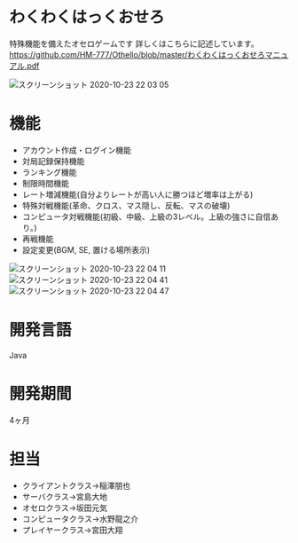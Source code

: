 # わくわくはっくおせろ
特殊機能を備えたオセロゲームです
詳しくはこちらに記述しています。
<br>
https://github.com/HM-777/Othello/blob/master/わくわくはっくおせろマニュアル.pdf


![スクリーンショット 2020-10-23 22 03 05](https://user-images.githubusercontent.com/56623611/97009253-d5aed700-157e-11eb-84f4-74d19e643ddf.png)

# 機能
* アカウント作成・ログイン機能
* 対局記録保持機能
* ランキング機能
* 制限時間機能
* レート増減機能(自分よりレートが高い人に勝つほど増率は上がる)
* 特殊対戦機能(革命、クロス、マス隠し、反転、マスの破壊)
* コンピュータ対戦機能(初級、中級、上級の3レベル。上級の強さに自信あり。)
* 再戦機能
* 設定変更(BGM, SE, 置ける場所表示)

![スクリーンショット 2020-10-23 22 04 11](https://user-images.githubusercontent.com/56623611/97009534-2a525200-157f-11eb-8425-a2f4ac0512b0.png)
![スクリーンショット 2020-10-23 22 04 41](https://user-images.githubusercontent.com/56623611/97009541-2c1c1580-157f-11eb-921a-a98bef50cc9b.png)
![スクリーンショット 2020-10-23 22 04 47](https://user-images.githubusercontent.com/56623611/97009545-2d4d4280-157f-11eb-8a30-ec7ed48f3dfd.png)

# 開発言語
Java

# 開発期間
4ヶ月

# 担当
* クライアントクラス->稲澤朋也
* サーバクラス->宮島大地
* オセロクラス->坂田元気
* コンピュータクラス->水野龍之介
* プレイヤークラス->宮田大翔
